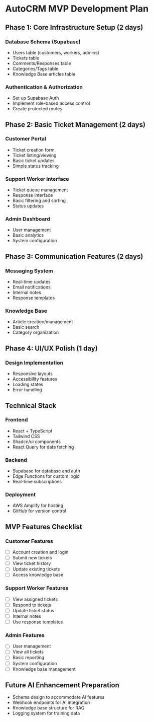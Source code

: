 # AutoCRM MVP Development Plan

## Phase 1: Core Infrastructure Setup (2 days)

### Database Schema (Supabase)
- Users table (customers, workers, admins)
- Tickets table
- Comments/Responses table
- Categories/Tags table
- Knowledge Base articles table

### Authentication & Authorization
- Set up Supabase Auth
- Implement role-based access control
- Create protected routes

## Phase 2: Basic Ticket Management (2 days)

### Customer Portal
- Ticket creation form
- Ticket listing/viewing
- Basic ticket updates
- Simple status tracking

### Support Worker Interface
- Ticket queue management
- Response interface
- Basic filtering and sorting
- Status updates

### Admin Dashboard
- User management
- Basic analytics
- System configuration

## Phase 3: Communication Features (2 days)

### Messaging System
- Real-time updates
- Email notifications
- Internal notes
- Response templates

### Knowledge Base
- Article creation/management
- Basic search
- Category organization

## Phase 4: UI/UX Polish (1 day)

### Design Implementation
- Responsive layouts
- Accessibility features
- Loading states
- Error handling

## Technical Stack

### Frontend
- React + TypeScript
- Tailwind CSS
- Shadcn/ui components
- React Query for data fetching

### Backend
- Supabase for database and auth
- Edge Functions for custom logic
- Real-time subscriptions

### Deployment
- AWS Amplify for hosting
- GitHub for version control

## MVP Features Checklist

### Customer Features
- [ ] Account creation and login
- [ ] Submit new tickets
- [ ] View ticket history
- [ ] Update existing tickets
- [ ] Access knowledge base

### Support Worker Features
- [ ] View assigned tickets
- [ ] Respond to tickets
- [ ] Update ticket status
- [ ] Internal notes
- [ ] Use response templates

### Admin Features
- [ ] User management
- [ ] View all tickets
- [ ] Basic reporting
- [ ] System configuration
- [ ] Knowledge base management

## Future AI Enhancement Preparation
- Schema design to accommodate AI features
- Webhook endpoints for AI integration
- Knowledge base structure for RAG
- Logging system for training data